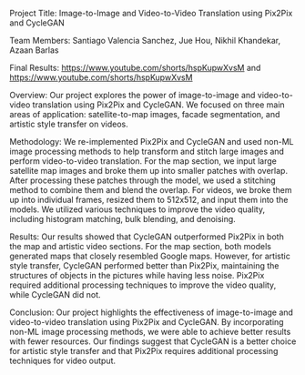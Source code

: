 Project Title: Image-to-Image and Video-to-Video Translation using Pix2Pix and CycleGAN

Team Members: Santiago Valencia Sanchez, Jue Hou, Nikhil Khandekar, Azaan Barlas

Final Results: https://www.youtube.com/shorts/hspKupwXvsM and https://www.youtube.com/shorts/hspKupwXvsM

Overview:
Our project explores the power of image-to-image and video-to-video translation using Pix2Pix and CycleGAN. We focused on three main areas of application: satellite-to-map images, facade segmentation, and artistic style transfer on videos.

Methodology:
We re-implemented Pix2Pix and CycleGAN and used non-ML image processing methods to help transform and stitch large images and perform video-to-video translation. For the map section, we input large satellite map images and broke them up into smaller patches with overlap. After processing these patches through the model, we used a stitching method to combine them and blend the overlap. For videos, we broke them up into individual frames, resized them to 512x512, and input them into the models. We utilized various techniques to improve the video quality, including histogram matching, bulk blending, and denoising.

Results:
Our results showed that CycleGAN outperformed Pix2Pix in both the map and artistic video sections. For the map section, both models generated maps that closely resembled Google maps. However, for artistic style transfer, CycleGAN performed better than Pix2Pix, maintaining the structures of objects in the pictures while having less noise. Pix2Pix required additional processing techniques to improve the video quality, while CycleGAN did not.

Conclusion:
Our project highlights the effectiveness of image-to-image and video-to-video translation using Pix2Pix and CycleGAN. By incorporating non-ML image processing methods, we were able to achieve better results with fewer resources. Our findings suggest that CycleGAN is a better choice for artistic style transfer and that Pix2Pix requires additional processing techniques for video output.
